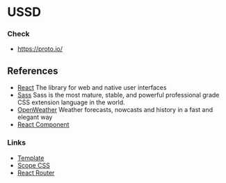 # USSD

### Check
- https://proto.io/

## References
- [React](https://react.dev/learn) The library for web and native user interfaces
- [Sass](https://sass-lang.com/documentation/) Sass is the most mature, stable, and powerful professional grade CSS extension language in the world.
- [OpenWeather](https://openweathermap.org/guide) Weather forecasts, nowcasts and history in a fast and elegant way
- [React Component](https://react.dev/reference/react/Component#componentdidmount)

### Links
- [Template](https://wsoft.ru/ussd)
- [Scope CSS](https://create-react-app.dev/docs/adding-a-css-modules-stylesheet)
- [React Router](https://reactrouter.com/en/6.15.0/start/overview)
